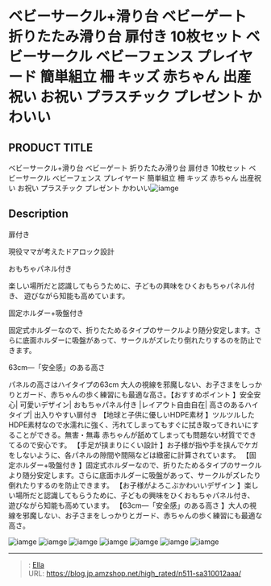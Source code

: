 # ベビーサークル&#43;滑り台  ベビーゲート 折りたたみ滑り台 扉付き  10枚セット ベビーサークル ベビーフェンス プレイヤード 簡単組立 柵 キッズ 赤ちゃん 出産祝い お祝い プラスチック プレゼント かわいい


## PRODUCT TITLE 

ベビーサークル&#43;滑り台  ベビーゲート 折りたたみ滑り台 扉付き  10枚セット ベビーサークル ベビーフェンス プレイヤード 簡単組立 柵 キッズ 赤ちゃん 出産祝い お祝い プラスチック プレゼント かわいい![iamge](https://b2bfiles1.gigab2b.cn/image/wkseller/303/20230822_dfb3d8d2debf49a1c18382ed4d9eafe4.jpg)

## Description

扉付き

現役ママが考えたドアロック設計






















おもちゃパネル付き

楽しい場所だと認識してもらうために、子どもの興味をひくおもちゃパネル付き、 遊びながら知能も高めています。








固定ホルダー&#43;吸盤付き

固定式ホルダーなので、折りたためるタイプのサークルより随分安定します。さらに底面ホルダーに吸盤があって、サークルがズレたり倒れたりするのを防止できます。






















63cm—「安全感」のある高さ

パネルの高さはハイタイプの63cm  大人の視線を邪魔しない、お子さまをしっかりとガード、赤ちゃんの歩く練習にも最適な高さ。【おすすめポイント 】安全安心| 可愛いデザイン| おもちゃパネル付き |レイアウト自由自在| 高さのあるハイタイプ| 出入りやすい扉付き
【地球と子供に優しいHDPE素材 】ツルツルしたHDPE素材なので水濡れに強く、汚れてしまってもすぐに拭き取ってきれいにすることができる。無害・無毒 赤ちゃんが舐めてしまっても問題ない材質でできてるので安心です。
【手足が挟まりにくい設計 】お子様が指や手を挟んでケガをしないように、各パネルの隙間や間隔などは緻密に計算されています。
【固定ホルダー&#43;吸盤付き 】固定式ホルダーなので、折りたためるタイプのサークルより随分安定します。さらに底面ホルダーに吸盤があって、サークルがズレたり倒れたりするのを防止できます。
【お子様がよろこぶかわいいデザイン 】楽しい場所だと認識してもらうために、子どもの興味をひくおもちゃパネル付き、 遊びながら知能も高めています。
【63cm—「安全感」のある高さ 】大人の視線を邪魔しない、お子さまをしっかりとガード、赤ちゃんの歩く練習にも最適な高さ。




![iamge](https://b2bfiles1.gigab2b.cn/image/wkseller/303/20230822_3e0f9026467fb3c0522ac4c59dfee832.jpg)
![iamge](https://b2bfiles1.gigab2b.cn/image/wkseller/303/20230822_3b6665124d66529d93575b274ca0b8c6.jpg)
![iamge](https://b2bfiles1.gigab2b.cn/image/wkseller/303/20230822_4f455b0b7a89fce94048da55ac04a334.jpg)
![iamge](https://b2bfiles1.gigab2b.cn/image/wkseller/303/20230822_68fdf0b4aa33d99bfeca71be09124f5f.jpg)
![iamge](https://b2bfiles1.gigab2b.cn/image/wkseller/303/20230822_bb8862d9b52261839422793baa2435bf.jpg)
![iamge](https://b2bfiles1.gigab2b.cn/image/wkseller/303/20230822_a2ea1da86e0f71d019f09e576ad019a6.jpg)
![iamge](https://b2bfiles1.gigab2b.cn/image/wkseller/303/20230822_0fd8a23c646e4e40c583f591a1b580fb.jpg)


---

> : [Ella](https://blog.jp.amzshop.net/)  
> URL: https://blog.jp.amzshop.net/high_rated/n511-sa310012aaa/  

